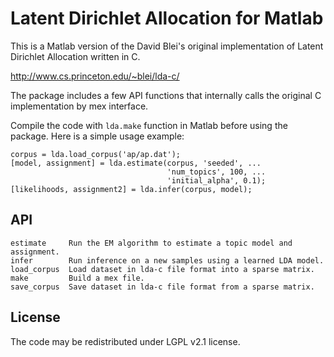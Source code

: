 Latent Dirichlet Allocation for Matlab
======================================

This is a Matlab version of the David Blei's original implementation of Latent
Dirichlet Allocation written in C.

http://www.cs.princeton.edu/~blei/lda-c/

The package includes a few API functions that internally calls the original C
implementation by mex interface.

Compile the code with `lda.make` function in Matlab before using the package.
Here is a simple usage example:

    corpus = lda.load_corpus('ap/ap.dat');
    [model, assignment] = lda.estimate(corpus, 'seeded', ...
                                       'num_topics', 100, ...
                                       'initial_alpha', 0.1);
    [likelihoods, assignment2] = lda.infer(corpus, model);

API
---

    estimate     Run the EM algorithm to estimate a topic model and assignment.
    infer        Run inference on a new samples using a learned LDA model.
    load_corpus  Load dataset in lda-c file format into a sparse matrix.
    make         Build a mex file.
    save_corpus  Save dataset in lda-c file format from a sparse matrix.

License
-------

The code may be redistributed under LGPL v2.1 license.
